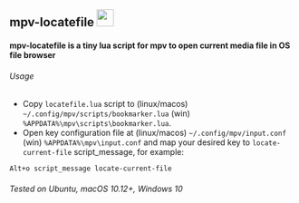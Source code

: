 ## mpv-locatefile <img src="https://cloud.githubusercontent.com/assets/8236909/9288343/8b64fb36-434a-11e5-980c-bd2cf67cb0a2.jpg" width="30">
#### mpv-locatefile is a tiny lua script for mpv to open current media file in OS file browser

###### Usage
* Copy `locatefile.lua` script to (linux/macos) `~/.config/mpv/scripts/bookmarker.lua` (win) `%APPDATA%\mpv\scripts\bookmarker.lua`.
* Open key configuration file at (linux/macos) `~/.config/mpv/input.conf` (win) `%APPDATA%\mpv\input.conf` and map your desired key to `locate-current-file` script_message, for example:
```    
Alt+o script_message locate-current-file
```
###### Tested on Ubuntu, macOS 10.12+, Windows 10

